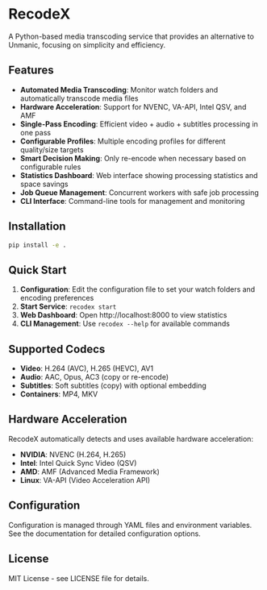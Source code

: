 # RecodeX

A Python-based media transcoding service that provides an alternative to Unmanic, focusing on simplicity and efficiency.

## Features

- **Automated Media Transcoding**: Monitor watch folders and automatically transcode media files
- **Hardware Acceleration**: Support for NVENC, VA-API, Intel QSV, and AMF
- **Single-Pass Encoding**: Efficient video + audio + subtitles processing in one pass
- **Configurable Profiles**: Multiple encoding profiles for different quality/size targets
- **Smart Decision Making**: Only re-encode when necessary based on configurable rules
- **Statistics Dashboard**: Web interface showing processing statistics and space savings
- **Job Queue Management**: Concurrent workers with safe job processing
- **CLI Interface**: Command-line tools for management and monitoring

## Installation

```bash
pip install -e .
```

## Quick Start

1. **Configuration**: Edit the configuration file to set your watch folders and encoding preferences
2. **Start Service**: `recodex start`
3. **Web Dashboard**: Open http://localhost:8000 to view statistics
4. **CLI Management**: Use `recodex --help` for available commands

## Supported Codecs

- **Video**: H.264 (AVC), H.265 (HEVC), AV1
- **Audio**: AAC, Opus, AC3 (copy or re-encode)
- **Subtitles**: Soft subtitles (copy) with optional embedding
- **Containers**: MP4, MKV

## Hardware Acceleration

RecodeX automatically detects and uses available hardware acceleration:

- **NVIDIA**: NVENC (H.264, H.265)
- **Intel**: Intel Quick Sync Video (QSV)
- **AMD**: AMF (Advanced Media Framework)
- **Linux**: VA-API (Video Acceleration API)

## Configuration

Configuration is managed through YAML files and environment variables. See the documentation for detailed configuration options.

## License

MIT License - see LICENSE file for details.
